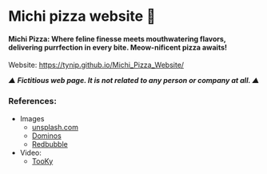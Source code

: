 # Michi pizza website 🍕

#### Michi Pizza: Where feline finesse meets mouthwatering flavors, delivering purrfection in every bite. Meow-nificent pizza awaits!

Website: https://tynip.github.io/Michi_Pizza_Website/

***▲ Fictitious web page. It is not related to any person or company at all. ▲***

### References:
- Images
  + [unsplash.com](https://unsplash.com/)
  + [Dominos](https://www.nuevo.dominos.com.mx/pages/order/menu#!/menu/category/entrees/)
  + [Redbubble](https://www.redbubble.com/es/i/pegatina/gato-comiendo-una-camisa-de-pizza-Camiseta-gr%C3%A1fica-de-sadtee/112266398.EJUG5)
- Video:
  + [TooKy](https://www.youtube.com/watch?v=WXDIA8K1Fqc&t=1s)
